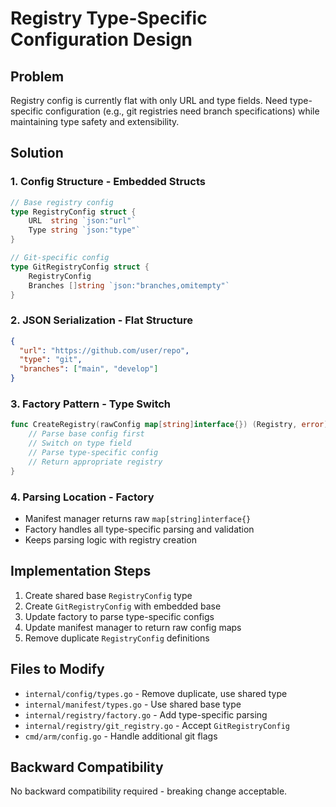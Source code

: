 # Registry Type-Specific Configuration Design

## Problem
Registry config is currently flat with only URL and type fields. Need type-specific configuration (e.g., git registries need branch specifications) while maintaining type safety and extensibility.

## Solution

### 1. Config Structure - Embedded Structs
```go
// Base registry config
type RegistryConfig struct {
    URL  string `json:"url"`
    Type string `json:"type"`
}

// Git-specific config
type GitRegistryConfig struct {
    RegistryConfig
    Branches []string `json:"branches,omitempty"`
}
```

### 2. JSON Serialization - Flat Structure
```json
{
  "url": "https://github.com/user/repo",
  "type": "git",
  "branches": ["main", "develop"]
}
```

### 3. Factory Pattern - Type Switch
```go
func CreateRegistry(rawConfig map[string]interface{}) (Registry, error) {
    // Parse base config first
    // Switch on type field
    // Parse type-specific config
    // Return appropriate registry
}
```

### 4. Parsing Location - Factory
- Manifest manager returns raw `map[string]interface{}`
- Factory handles all type-specific parsing and validation
- Keeps parsing logic with registry creation

## Implementation Steps

1. Create shared base `RegistryConfig` type
2. Create `GitRegistryConfig` with embedded base
3. Update factory to parse type-specific configs
4. Update manifest manager to return raw config maps
5. Remove duplicate `RegistryConfig` definitions

## Files to Modify

- `internal/config/types.go` - Remove duplicate, use shared type
- `internal/manifest/types.go` - Use shared base type
- `internal/registry/factory.go` - Add type-specific parsing
- `internal/registry/git_registry.go` - Accept `GitRegistryConfig`
- `cmd/arm/config.go` - Handle additional git flags

## Backward Compatibility
No backward compatibility required - breaking change acceptable.
